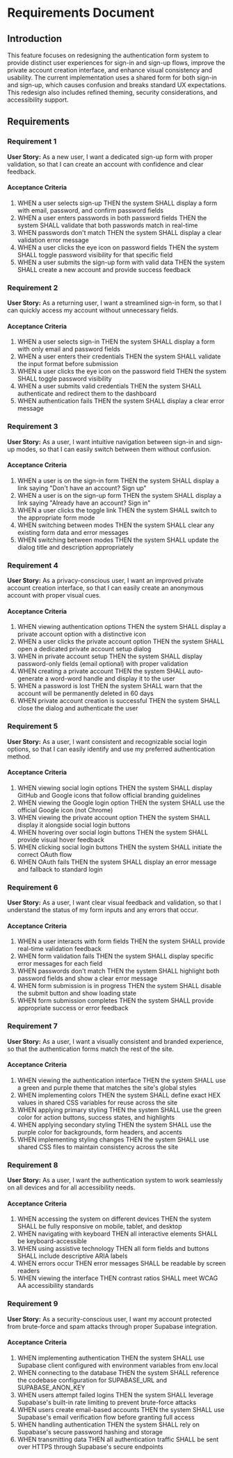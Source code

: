 # Requirements Document

## Introduction

This feature focuses on redesigning the authentication form system to provide distinct user experiences for sign-in and sign-up flows, improve the private account creation interface, and enhance visual consistency and usability. The current implementation uses a shared form for both sign-in and sign-up, which causes confusion and breaks standard UX expectations.
This redesign also includes refined theming, security considerations, and accessibility support.

## Requirements

### Requirement 1

**User Story:** As a new user, I want a dedicated sign-up form with proper validation, so that I can create an account with confidence and clear feedback.

#### Acceptance Criteria

1. WHEN a user selects sign-up THEN the system SHALL display a form with email, password, and confirm password fields
2. WHEN a user enters passwords in both password fields THEN the system SHALL validate that both passwords match in real-time
3. WHEN passwords don't match THEN the system SHALL display a clear validation error message
4. WHEN a user clicks the eye icon on password fields THEN the system SHALL toggle password visibility for that specific field
5. WHEN a user submits the sign-up form with valid data THEN the system SHALL create a new account and provide success feedback

### Requirement 2

**User Story:** As a returning user, I want a streamlined sign-in form, so that I can quickly access my account without unnecessary fields.

#### Acceptance Criteria

1. WHEN a user selects sign-in THEN the system SHALL display a form with only email and password fields
2. WHEN a user enters their credentials THEN the system SHALL validate the input format before submission
3. WHEN a user clicks the eye icon on the password field THEN the system SHALL toggle password visibility
4. WHEN a user submits valid credentials THEN the system SHALL authenticate and redirect them to the dashboard
5. WHEN authentication fails THEN the system SHALL display a clear error message

### Requirement 3

**User Story:** As a user, I want intuitive navigation between sign-in and sign-up modes, so that I can easily switch between them without confusion.

#### Acceptance Criteria

1. WHEN a user is on the sign-in form THEN the system SHALL display a link saying "Don't have an account? Sign up"
2. WHEN a user is on the sign-up form THEN the system SHALL display a link saying "Already have an account? Sign in"
3. WHEN a user clicks the toggle link THEN the system SHALL switch to the appropriate form mode
4. WHEN switching between modes THEN the system SHALL clear any existing form data and error messages
5. WHEN switching between modes THEN the system SHALL update the dialog title and description appropriately

### Requirement 4

**User Story:** As a privacy-conscious user, I want an improved private account creation interface, so that I can easily create an anonymous account with proper visual cues.

#### Acceptance Criteria

1. WHEN viewing authentication options THEN the system SHALL display a private account option with a distinctive icon
2. WHEN a user clicks the private account option THEN the system SHALL open a dedicated private account setup dialog
3. WHEN in private account setup THEN the system SHALL display password-only fields (email optional) with proper validation
4. WHEN creating a private account THEN the system SHALL auto-generate a word-word handle and display it to the user
5. WHEN a password is lost THEN the system SHALL warn that the account will be permanently deleted in 60 days
6. WHEN private account creation is successful THEN the system SHALL close the dialog and authenticate the user

### Requirement 5

**User Story:** As a user, I want consistent and recognizable social login options, so that I can easily identify and use my preferred authentication method.

#### Acceptance Criteria

1. WHEN viewing social login options THEN the system SHALL display GitHub and Google icons that follow official branding guidelines
2. WHEN viewing the Google login option THEN the system SHALL use the official Google icon (not Chrome)
3. WHEN viewing the private account option THEN the system SHALL display it alongside social login buttons
4. WHEN hovering over social login buttons THEN the system SHALL provide visual hover feedback
5. WHEN clicking social login buttons THEN the system SHALL initiate the correct OAuth flow
6. WHEN OAuth fails THEN the system SHALL display an error message and fallback to standard login

### Requirement 6

**User Story:** As a user, I want clear visual feedback and validation, so that I understand the status of my form inputs and any errors that occur.

#### Acceptance Criteria

1. WHEN a user interacts with form fields THEN the system SHALL provide real-time validation feedback
2. WHEN form validation fails THEN the system SHALL display specific error messages for each field
3. WHEN passwords don't match THEN the system SHALL highlight both password fields and show a clear error message
4. WHEN form submission is in progress THEN the system SHALL disable the submit button and show loading state
5. WHEN form submission completes THEN the system SHALL provide appropriate success or error feedback

### Requirement 7

**User Story:** As a user, I want a visually consistent and branded experience, so that the authentication forms match the rest of the site.

#### Acceptance Criteria

1. WHEN viewing the authentication interface THEN the system SHALL use a green and purple theme that matches the site's global styles
2. WHEN implementing colors THEN the system SHALL define exact HEX values in shared CSS variables for reuse across the site
3. WHEN applying primary styling THEN the system SHALL use the green color for action buttons, success states, and highlights
4. WHEN applying secondary styling THEN the system SHALL use the purple color for backgrounds, form headers, and accents
5. WHEN implementing styling changes THEN the system SHALL use shared CSS files to maintain consistency across the site

### Requirement 8

**User Story:** As a user, I want the authentication system to work seamlessly on all devices and for all accessibility needs.

#### Acceptance Criteria

1. WHEN accessing the system on different devices THEN the system SHALL be fully responsive on mobile, tablet, and desktop
2. WHEN navigating with keyboard THEN all interactive elements SHALL be keyboard-accessible
3. WHEN using assistive technology THEN all form fields and buttons SHALL include descriptive ARIA labels
4. WHEN errors occur THEN error messages SHALL be readable by screen readers
5. WHEN viewing the interface THEN contrast ratios SHALL meet WCAG AA accessibility standards

### Requirement 9

**User Story:** As a security-conscious user, I want my account protected from brute-force and spam attacks through proper Supabase integration.

#### Acceptance Criteria

1. WHEN implementing authentication THEN the system SHALL use Supabase client configured with environment variables from env.local
2. WHEN connecting to the database THEN the system SHALL reference the codebase configuration for SUPABASE_URL and SUPABASE_ANON_KEY
3. WHEN users attempt failed logins THEN the system SHALL leverage Supabase's built-in rate limiting to prevent brute-force attacks
4. WHEN users create email-based accounts THEN the system SHALL use Supabase's email verification flow before granting full access
5. WHEN handling authentication THEN the system SHALL rely on Supabase's secure password hashing and storage
6. WHEN transmitting data THEN all authentication traffic SHALL be sent over HTTPS through Supabase's secure endpoints